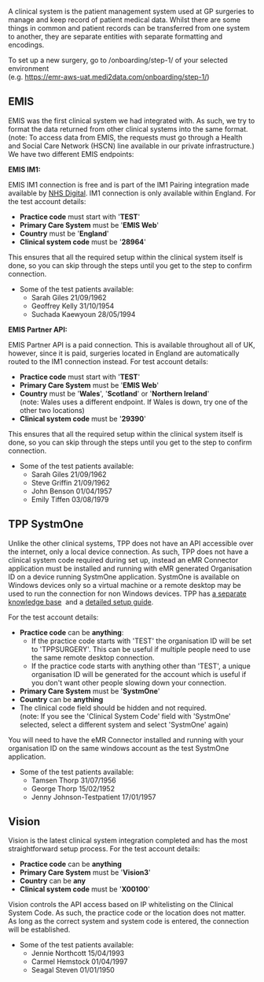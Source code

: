 

A clinical system is the patient management system used at GP surgeries to manage and keep record of patient medical data. Whilst there are some things in common and patient records can be transferred from one system to another, they are separate entities with separate formatting and encodings.

To set up a new surgery, go to /onboarding/step-1/ of your selected environment  
(e.g. https://emr-aws-uat.medi2data.com/onboarding/step-1/)

## EMIS

EMIS was the first clinical system we had integrated with. As such, we try to format the data returned from other clinical systems into the same format. (note: To access data from EMIS, the requests must go through a Health and Social Care Network (HSCN) line available in our private infrastructure.) We have two different EMIS endpoints:

**EMIS IM1:**

EMIS IM1 connection is free and is part of the IM1 Pairing integration made available by [NHS Digital](https://digital.nhs.uk/services/gp-it-futures-systems/im1-pairing-integration). IM1 connection is only available within England. For the test account details:

- **Practice code** must start with '**TEST**'
- **Primary Care System** must be '**EMIS Web**'
- **Country** must be '**England**'
- **Clinical system code** must be '**28964**'

This ensures that all the required setup within the clinical system itself is done, so you can skip through the steps until you get to the step to confirm connection.

- Some of the test patients available:
    - Sarah Giles 21/09/1962
    - Geoffrey Kelly 31/10/1954
    - Suchada Kaewyoun 28/05/1994

**EMIS Partner API:**

EMIS Partner API is a paid connection. This is available throughout all of UK, however, since it is paid, surgeries located in England are automatically routed to the IM1 connection instead. For test account details:

- **Practice code** must start with '**TEST**'
- **Primary Care System** must be '**EMIS Web**'
- **Country** must be '**Wales**', '**Scotland**' or '**Northern Ireland**'  
    (note: Wales uses a different endpoint. If Wales is down, try one of the other two locations)
- **Clinical system code** must be '**29390**'

This ensures that all the required setup within the clinical system itself is done, so you can skip through the steps until you get to the step to confirm connection.

- Some of the test patients available:
    - Sarah Giles 21/09/1962
    - Steve Griffin 21/09/1962
    - John Benson 01/04/1957
    - Emily Tiffen 03/08/1979

## TPP SystmOne

Unlike the other clinical systems, TPP does not have an API accessible over the internet, only a local device connection. As such, TPP does not have a clinical system code required during set up, instead an eMR Connector application must be installed and running with eMR generated Organisation ID on a device running SystmOne application. SystmOne is available on Windows devices only so a virtual machine or a remote desktop may be used to run the connection for non Windows devices. TPP has [a separate knowledge base](https://medi2data.myintranet.com/knowledgebase/#category/53)  and a [detailed setup guide](https://docs.google.com/document/d/13UonwFx1m8SJtShPQffwFijoowF3HKe2RWgPJEoVw7E/edit#heading=h.nwkpy6z7jl46).

For the test account details:

- **Practice code** can be **anything**:
    - If the practice code starts with 'TEST' the organisation ID will be set to 'TPPSURGERY'. This can be useful if multiple people need to use the same remote desktop connection.
    - If the practice code starts with anything other than 'TEST', a unique organisation ID will be generated for the account which is useful if you don't want other people slowing down your connection.
- **Primary Care System** must be '**SystmOne**'
- **Country** can be **anything**
- The clinical code field should be hidden and not required.  
    (note: If you see the 'Clinical System Code' field with 'SystmOne' selected, select a different system and select 'SystmOne' again)

You will need to have the eMR Connector installed and running with your organisation ID on the same windows account as the test SystmOne application. 

- Some of the test patients available:
    - Tamsen Thorp 31/07/1956
    - George Thorp 15/02/1952
    - Jenny Johnson-Testpatient 17/01/1957

## Vision

Vision is the latest clinical system integration completed and has the most straightforward setup process. For the test account details:

- **Practice code** can be **anything**
- **Primary Care System** must be '**Vision3**'
- **Country** can be **any**
- **Clinical system code** must be '**X00100**'

Vision controls the API access based on IP whitelisting on the Clinical System Code. As such, the practice code or the location does not matter. As long as the correct system and system code is entered, the connection will be established.

- Some of the test patients available:
    - Jennie Northcott 15/04/1993
    - Carmel Hemstock 01/04/1997
    - Seagal Steven 01/01/1950
